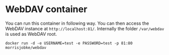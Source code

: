 # WebDAV container

You can run this container in following way. You can then access the WebDAV instance at `http://localhost:81/`. Internally the folder `/var/webdav` is used as WebDAV root.

```
docker run -d -e USERNAME=test -e PASSWORD=test -p 81:80 morrisjobke/webdav
```
